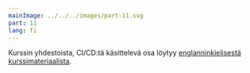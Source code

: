 ```yaml
---
mainImage: ../../../images/part-11.svg
part: 11
lang: fi
---
```


<div class="intro">

Kurssin yhdestoista, CI/CD:tä käsittelevä osa löytyy [englanninkielisestä kurssimateriaalista](/en/part11).

</div>
